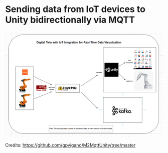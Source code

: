 # Sending data from IoT devices to Unity bidirectionally via MQTT
![FlowChart](./DataFlowDiagram.png)

Credits:
https://github.com/gpvigano/M2MqttUnity/tree/master
